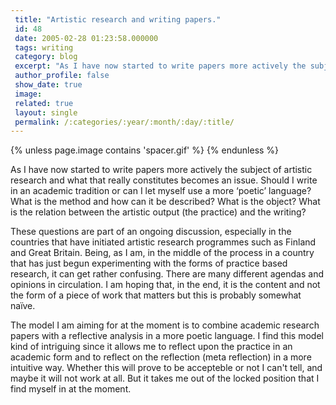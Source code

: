 ```yaml
---
 title: "Artistic research and writing papers."
 id: 48
 date: 2005-02-28 01:23:58.000000
 tags: writing
 category: blog
 excerpt: "As I have now started to write papers more actively the subject of artistic research and what that really constitutes becomes an issue. Should I write in an academic tradition or can I let myself use ..."
 author_profile: false
 show_date: true
 image: 
 related: true
 layout: single
 permalink: /:categories/:year/:month/:day/:title/
---
```

{% unless page.image contains 'spacer.gif' %}
{% endunless %}

As I have now started to write papers more actively the subject of artistic research and what that really constitutes becomes an issue. Should I write in an academic tradition or can I let myself use a more &lsquo;poetic&rsquo; language? What is the method and how can it be described? What is the object? What is the relation between the artistic output (the practice) and the writing?


These questions are part of an ongoing discussion, especially in the countries that have initiated artistic research programmes such as Finland and Great Britain. Being, as I am, in the middle of the process in a country that has just begun experimenting with the forms of practice based research, it can get rather confusing. There are many different agendas and opinions in circulation. I am hoping that, in the end, it is the content and not the form of a piece of work that matters but this is probably somewhat na&iuml;ve.


The model I am aiming for at the moment is to combine academic research papers with a reflective analysis in a more poetic language. I find this model kind of intriguing since it allows me to reflect upon the practice in an academic form and to reflect on the reflection (meta reflection) in a more intuitive way. Whether this will prove to be accepteble or not I can't tell, and maybe it will not work at all. But it takes me out of the locked position that I find myself in at the moment.
